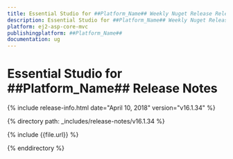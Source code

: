 ```yaml
---
title: Essential Studio for ##Platform_Name## Weekly Nuget Release Release Notes  
description: Essential Studio for ##Platform_Name## Weekly Nuget Release Release Notes  
platform: ej2-asp-core-mvc
publishingplatform: ##Platform_Name##
documentation: ug
---
```


# Essential Studio for  ##Platform_Name##  Release Notes  

{% include release-info.html date="April 10, 2018"  version="v16.1.34" %} 

{% directory path: _includes/release-notes/v16.1.34 %}

{% include {{file.url}} %}

{% enddirectory %}


